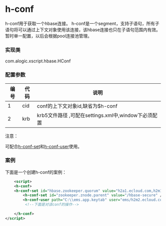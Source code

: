 h-conf
======

h-conf用于获取一个hbase连接。
h-conf是一个segment，支持子语句，所有子语句将可以通过上下文对象使用该连接，该hbase连接也只在子语句范围内有效。
暂时单一配置，以后会根据pool连接池管理。


### 实现类

com.alogic.xscript.hbase.HConf


### 配置参数

| 编号 | 代码 | 说明 |
| ---- | ---- | ---- |
| 1 | cid | conf的上下文对象id,缺省为$h-conf | 
| 2 | krb | krb5文件路径 ,可配在settings.xml中,window下必须配置|


注意：

  可配合[h-conf-set](h-conf-set.md)和[h-conf-user](h-conf-user.md)使用。


### 案例

下面是一个创建h-conf的案例：

```xml
	<script>
	<h-conf>
	<h-conf-set id="hbase.zookeeper.quorum" value="h2a1.ecloud.com,h2m1.ecloud.com,h2m2.ecloud.com" />
		<h-conf-set id="zookeeper.znode.parent" value="/hbase-secure" />
		<h-conf-user path="C:\\ems.app.keytab" user="ems/h2m2.ecloud.com" />
		 <!--下面是对该conf的操作-->
		
	</h-conf>
</script>
```
